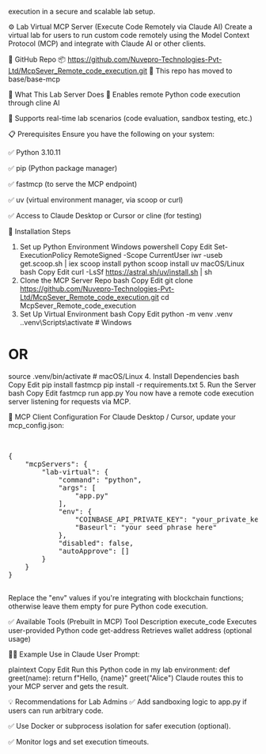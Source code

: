 execution in a secure and scalable lab setup.

⚙️ Lab Virtual MCP Server (Execute Code Remotely via Claude AI)
Create a virtual lab for users to run custom code remotely using the Model Context Protocol (MCP) and integrate with Claude AI or other clients.


🔗 GitHub Repo
📦 https://github.com/Nuvepro-Technologies-Pvt-Ltd/McpSever_Remote_code_execution.git
📂 This repo has moved to base/base-mcp

🚀 What This Lab Server Does
🧠 Enables remote Python code execution through cline AI


🧪 Supports real-time lab scenarios (code evaluation, sandbox testing, etc.)

📋 Prerequisites
Ensure you have the following on your system:

✅ Python 3.10.11

✅ pip (Python package manager)

✅ fastmcp (to serve the MCP endpoint)

✅ uv (virtual environment manager, via scoop or curl)

✅ Access to Claude Desktop or Cursor or cline (for testing)



🧱 Installation Steps
1. Set up Python Environment
Windows
powershell
Copy
Edit
Set-ExecutionPolicy RemoteSigned -Scope CurrentUser
iwr -useb get.scoop.sh | iex
scoop install python
scoop install uv
macOS/Linux
bash
Copy
Edit
curl -LsSf https://astral.sh/uv/install.sh | sh
2. Clone the MCP Server Repo
bash
Copy
Edit
git clone https://github.com/Nuvepro-Technologies-Pvt-Ltd/McpSever_Remote_code_execution.git
cd McpSever_Remote_code_execution
3. Set Up Virtual Environment
bash
Copy
Edit
python -m venv .venv
.\.venv\Scripts\activate   # Windows
# OR
source .venv/bin/activate  # macOS/Linux
4. Install Dependencies
bash
Copy
Edit
pip install fastmcp
pip install -r requirements.txt
5. Run the Server
bash
Copy
Edit
fastmcp run app.py
You now have a remote code execution server listening for requests via MCP.

🧪 MCP Client Configuration
For Claude Desktop / Cursor, update your mcp_config.json:

<pre> 

{
	"mcpServers": {
		"lab-virtual": {
			"command": "python",
			"args": [
				"app.py"
			],
			"env": {
				"COINBASE_API_PRIVATE_KEY": "your_private_key",
				"Baseurl": "your seed phrase here"
			},
			"disabled": false,
			"autoApprove": []
		}
	}
}

</pre>


Replace the "env" values if you're integrating with blockchain functions; otherwise leave them empty for pure Python code execution.

✅ Available Tools (Prebuilt in MCP)
Tool	Description
execute_code	Executes user-provided Python code
get-address	Retrieves wallet address (optional usage)

🧑‍🏫 Example Use in Claude
User Prompt:

plaintext
Copy
Edit
Run this Python code in my lab environment:
def greet(name): return f"Hello, {name}"
greet("Alice")
Claude routes this to your MCP server and gets the result.

💡 Recommendations for Lab Admins
✅ Add sandboxing logic to app.py if users can run arbitrary code.

✅ Use Docker or subprocess isolation for safer execution (optional).

✅ Monitor logs and set execution timeouts.

